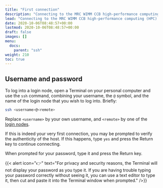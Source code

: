 ```yaml
---
title: "First connection"
description: "Connecting to the MRC WIMM CCB high-performance computing (HPC) cluster for the first time."
lead: "Connecting to the MRC WIMM CCB high-performance computing (HPC) cluster for the first time."
date: 2020-10-06T08:48:57+00:00
lastmod: 2020-10-06T08:48:57+00:00
draft: false
images: []
menu:
  docs:
    parent: "ssh"
weight: 210
toc: true
---
```


## Username and password

To log into a login node, open a Terminal on your personal computer and use the `ssh`
command, combining your username, the `@` symbol, and the name of the login node that
you wish to log into.
Briefly:

```bash
ssh <username>@<remote>
```

Replace `<username>` by your own username, and `<remote>` by one of the [login nodes](../general-information/#login-nodes).

If this is indeed your very first connection, you may be prompted to verify the authenticity of the host.
If this happens, type `yes` and press the Return key to continue connecting.

When prompted for your password, type it and press the Return key.

{{< alert icon="👉" text="For privacy and security reasons, the Terminal will not display your password as you type it. If you are having trouble typing your password correctly without seeing it, you can use a text editor to type it, then cut and paste it into the Terminal window when prompted." />}}
